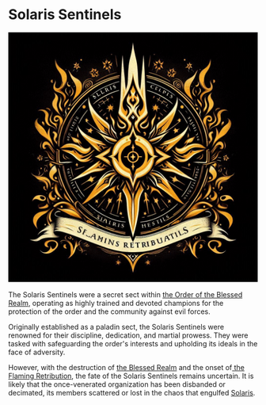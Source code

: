 # Solaris Sentinels
![SS](../../assets/solaris-sentinels.jpg)

The Solaris Sentinels were a secret sect within [the Order of the Blessed Realm](Order-of-the-Blessed-Realm.md), operating as highly trained and devoted champions for the protection of the order and the community against evil forces. 

Originally established as a paladin sect, the Solaris Sentinels were renowned for their discipline, dedication, and martial prowess. They were tasked with safeguarding the order's interests and upholding its ideals in the face of adversity.

However, with the destruction of [the Blessed Realm](../Locations/Solaris/Old-World/The-Blessed-Realm/0-The-Blessed-Realm.md) and the onset of[ the Flaming Retribution](../Events/The-Flaming-Retribution.md), the fate of the Solaris Sentinels remains uncertain. It is likely that the once-venerated organization has been disbanded or decimated, its members scattered or lost in the chaos that engulfed [Solaris](../Locations/Solaris.md).